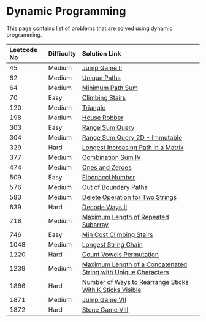 # Dynamic Programming

This page contains list of problems that are solved using dynamic programming.

| Leetcode No | Difficulty | Solution Link |
| :--- | :--- | :--- |
| 45 | Medium | [Jump Game II](../difficulty-based-problem-index/leetcode-medium/leetcode-45-jump-game-ii.md) |
| 62 | Medium | [Unique Paths](../difficulty-based-problem-index/leetcode-medium/leetcode-62-unique-paths.md) |
| 64 | Medium | [Minimum Path Sum](../difficulty-based-problem-index/leetcode-medium/leetcode-64-minimum-path-sum.md) |
| 70 | Easy | [Climbing Stairs](../difficulty-based-problem-index/leetcode-easy/leetcode-70-climbing-stairs.md) |
| 120 | Medium | [Triangle](../difficulty-based-problem-index/leetcode-medium/leetcode-120-triangle.md) |
| 198 | Medium | [House Robber](../difficulty-based-problem-index/leetcode-medium/leetcode-198-house-robber.md) |
| 303 | Easy | [Range Sum Query](../difficulty-based-problem-index/leetcode-easy/leetcode-303-range-sum-query-immutable.md) |
| 304 | Medium | [Range Sum Query 2D - Immutable](../difficulty-based-problem-index/leetcode-medium/leetcode-304-range-sum-query-2d-immutable.md) |
| 329 | Hard | [Longest Increasing Path in a Matrix](../difficulty-based-problem-index/leetcode-hard/leetcode-329-longest-increasing-path-in-a-matrix.md) |
| 377 | Medium | [Combination Sum IV](../difficulty-based-problem-index/leetcode-medium/leetcode-377-combination-sum-iv.md) |
| 474 | Medium | [Ones and Zeroes](../difficulty-based-problem-index/leetcode-medium/leetcode-474-ones-and-zeroes.md) |
| 509 | Easy | [Fibonacci Number](../difficulty-based-problem-index/leetcode-easy/leetcode-509-fibonacci-number.md) |
| 576 | Medium | [Out of Boundary Paths](../difficulty-based-problem-index/leetcode-medium/leetcode-576-out-of-boundary-paths.md) |
| 583 | Medium | [Delete Operation for Two Strings](../difficulty-based-problem-index/leetcode-medium/leetcode-583-delete-operation-for-two-strings.md) |
| 639 | Hard | [Decode Ways II](../difficulty-based-problem-index/leetcode-hard/leetcode-639-decode-ways-ii.md) |
| 718 | Medium | [Maximum Length of Repeated Subarray](../difficulty-based-problem-index/leetcode-medium/leetcode-718-maximum-length-of-repeated-subarray.md) |
| 746 | Easy | [Min Cost Climbing Stairs](../difficulty-based-problem-index/leetcode-easy/leetcode-746-min-cost-climbing-stairs.md) |
| 1048 | Medium | [Longest String Chain](../difficulty-based-problem-index/leetcode-medium/leetcode-1048-longest-string-chain.md) |
| 1220 | Hard | [Count Vowels Permutation](../difficulty-based-problem-index/leetcode-hard/leetcode-1220-count-vowels-permutation.md) |
| 1239  | Medium | [Maximum Length of a Concatenated String with Unique Characters](../difficulty-based-problem-index/leetcode-medium/leetcode-1239-maximum-length-of-a-concatenated-string-with-unique-characters.md) |
| 1866 | Hard | [Number of Ways to Rearrange Sticks With K Sticks Visible](../difficulty-based-problem-index/leetcode-hard/leetcode-1866-number-of-ways-to-rearrange-sticks-with-k-sticks-visible.md) |
| 1871 | Medium | [Jump Game VII](../difficulty-based-problem-index/leetcode-medium/leetcode-1871-jump-game-vii.md) |
| 1872 | Hard | [Stone Game VIII](../difficulty-based-problem-index/leetcode-hard/leetcode-1872-stone-game-viii.md) |





